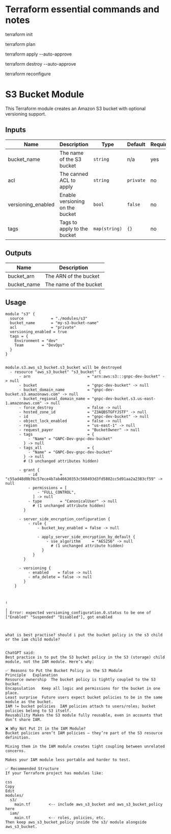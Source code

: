# Terraform essential commands and notes
terraform init

terraform plan

terraform apply --auto-approve

terraform destroy --auto-approve

terraform reconfigure


# S3 Bucket Module

This Terraform module creates an Amazon S3 bucket with optional versioning support.

## Inputs

| Name              | Description                          | Type          | Default  | Required |
|-------------------|--------------------------------------|---------------|----------|----------|
| bucket_name       | The name of the S3 bucket            | `string`      | n/a      | yes      |
| acl               | The canned ACL to apply              | `string`      | `private`| no       |
| versioning_enabled| Enable versioning on the bucket      | `bool`        | `false`  | no       |
| tags              | Tags to apply to the bucket          | `map(string)` | `{}`     | no       |

## Outputs

| Name         | Description                 |
|--------------|-----------------------------|
| bucket_arn   | The ARN of the bucket       |
| bucket_name  | The name of the bucket      |

## Usage

```hcl
module "s3" {
  source            = "./modules/s3"
  bucket_name       = "my-s3-bucket-name"
  acl               = "private"
  versioning_enabled = true
  tags = {
    Environment = "dev"
    Team        = "DevOps"
  }
}


module.s3.aws_s3_bucket.s3_bucket will be destroyed
  - resource "aws_s3_bucket" "s3_bucket" {
      - arn                         = "arn:aws:s3:::gnpc-dev-bucket" -> null
      - bucket                      = "gnpc-dev-bucket" -> null
      - bucket_domain_name          = "gnpc-dev-bucket.s3.amazonaws.com" -> null
      - bucket_regional_domain_name = "gnpc-dev-bucket.s3.us-east-1.amazonaws.com" -> null
      - force_destroy               = false -> null
      - hosted_zone_id              = "Z3AQBSTGFYJSTF" -> null
      - id                          = "gnpc-dev-bucket" -> null
      - object_lock_enabled         = false -> null
      - region                      = "us-east-1" -> null
      - request_payer               = "BucketOwner" -> null
      - tags                        = {
          - "Name" = "GNPC-Dev-gnpc-dev-bucket"
        } -> null
      - tags_all                    = {
          - "Name" = "GNPC-Dev-gnpc-dev-bucket"
        } -> null
        # (3 unchanged attributes hidden)

      - grant {
          - id          = "c55ad48d0b76c57ece4b7ab46630353c560493d3fd5802cc5d91aa2a2383cf59" -> null       
          - permissions = [
              - "FULL_CONTROL",
            ] -> null
          - type        = "CanonicalUser" -> null
            # (1 unchanged attribute hidden)
        }

      - server_side_encryption_configuration {
          - rule {
              - bucket_key_enabled = false -> null

              - apply_server_side_encryption_by_default {
                  - sse_algorithm     = "AES256" -> null
                    # (1 unchanged attribute hidden)
                }
            }
        }

      - versioning {
          - enabled    = false -> null
          - mfa_delete = false -> null
        }
    }


    
╵
╷
│ Error: expected versioning_configuration.0.status to be one of ["Enabled" "Suspended" "Disabled"], got enabled



what is best practise? should i put the bucket policy in the s3 child or the iam child module?


ChatGPT said:
Best practice is to put the S3 bucket policy in the S3 (storage) child module, not the IAM module. Here’s why:

✅ Reasons to Put the Bucket Policy in the S3 Module
Principle	Explanation
Resource ownership	The bucket policy is tightly coupled to the S3 bucket.
Encapsulation	Keep all logic and permissions for the bucket in one place.
Least surprise	Future users expect bucket policies to be in the same module as the bucket.
IAM != bucket policies	IAM policies attach to users/roles; bucket policies belong to S3 itself.
Reusability	Makes the S3 module fully reusable, even in accounts that don’t share IAM.

❌ Why Not Put It in the IAM Module?
Bucket policies aren’t IAM policies — they’re part of the S3 resource definition.

Mixing them in the IAM module creates tight coupling between unrelated concerns.

Makes your IAM module less portable and harder to test.

✅ Recommended Structure
If your Terraform project has modules like:

css
Copy
Edit
modules/
  s3/
    main.tf        <-- include aws_s3_bucket and aws_s3_bucket_policy here
  iam/
    main.tf        <-- roles, policies, etc.
Then keep aws_s3_bucket_policy inside the s3/ module alongside aws_s3_bucket.